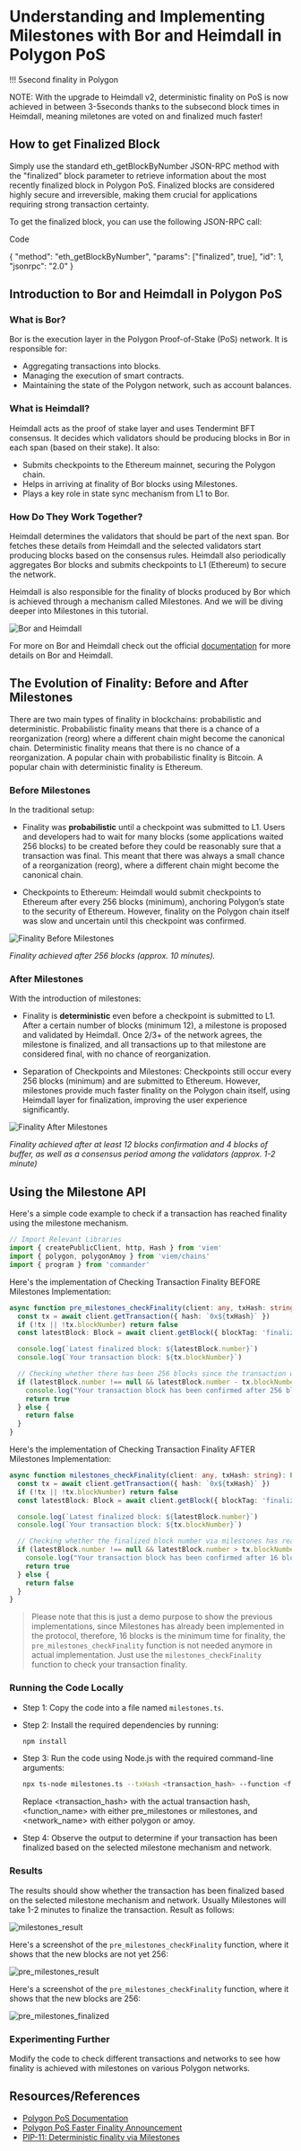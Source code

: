 # Understanding and Implementing Milestones with Bor and Heimdall in Polygon PoS

!!! 5second finality in Polygon

NOTE: With the upgrade to Heimdall v2, deterministic finality on PoS is now achieved in between 3-5seconds thanks to the subsecond block times in Heimdall, meaning miletones are voted on and finalized much faster!

## How to get Finalized Block

Simply use the standard eth_getBlockByNumber JSON-RPC method with the "finalized" block parameter to retrieve information about the most recently finalized block in Polygon PoS. Finalized blocks are considered highly secure and irreversible, making them crucial for applications requiring strong transaction certainty. 

To get the finalized block, you can use the following JSON-RPC call: 

Code

{
  "method": "eth_getBlockByNumber",
  "params": ["finalized", true],
  "id": 1,
  "jsonrpc": "2.0"
}

## Introduction to Bor and Heimdall in Polygon PoS

### What is Bor?

Bor is the execution layer in the Polygon Proof-of-Stake (PoS) network. It is
responsible for:

- Aggregating transactions into blocks.
- Managing the execution of smart contracts.
- Maintaining the state of the Polygon network, such as account balances.

### What is Heimdall?

Heimdall acts as the proof of stake layer and uses Tendermint BFT consensus. It
decides which validators should be producing blocks in Bor in each span (based
on their stake). It also:

- Submits checkpoints to the Ethereum mainnet, securing the Polygon chain.
- Helps in arriving at finality of Bor blocks using Milestones.
- Plays a key role in state sync mechanism from L1 to Bor.

### How Do They Work Together?

Heimdall determines the validators that should be part of the next span. Bor
fetches these details from Heimdall and the selected validators start producing
blocks based on the consensus rules. Heimdall also periodically aggregates Bor
blocks and submits checkpoints to L1 (Ethereum) to secure the network.

Heimdall is also responsible for the finality of blocks produced by Bor which is
achieved through a mechanism called Milestones. And we will be diving deeper
into Milestones in this tutorial.

![Bor and Heimdall](../../images/milestones_01.png)

For more on Bor and Heimdall check out the official
[documentation](https://docs.polygon.technology/pos/architecture/#architectural-overview)
for more details on Bor and Heimdall.

## The Evolution of Finality: Before and After Milestones

There are two main types of finality in blockchains: probabilistic and
deterministic. Probabilistic finality means that there is a chance of a
reorganization (reorg) where a different chain might become the canonical chain.
Deterministic finality means that there is no chance of a reorganization. A
popular chain with probabilistic finality is Bitcoin. A popular chain with
deterministic finality is Ethereum.

### Before Milestones

In the traditional setup:

- Finality was **probabilistic** until a checkpoint was submitted to L1. Users
  and developers had to wait for many blocks (some applications waited 256
  blocks) to be created before they could be reasonably sure that a transaction
  was final. This meant that there was always a small chance of a reorganization
  (reorg), where a different chain might become the canonical chain.

- Checkpoints to Ethereum: Heimdall would submit checkpoints to Ethereum after
  every 256 blocks (minimum), anchoring Polygon’s state to the security of
  Ethereum. However, finality on the Polygon chain itself was slow and uncertain
  until this checkpoint was confirmed.

![Finality Before Milestones](../../images/milestones_02.png)

_Finality achieved after 256 blocks (approx. 10 minutes)._

### After Milestones

With the introduction of milestones:

- Finality is **deterministic** even before a checkpoint is submitted to L1.
  After a certain number of blocks (minimum 12), a milestone is proposed and
  validated by Heimdall. Once 2/3+ of the network agrees, the milestone is
  finalized, and all transactions up to that milestone are considered final,
  with no chance of reorganization.

- Separation of Checkpoints and Milestones: Checkpoints still occur every 256
  blocks (minimum) and are submitted to Ethereum. However, milestones provide
  much faster finality on the Polygon chain itself, using Heimdall layer for
  finalization, improving the user experience significantly.

![Finality After Milestones](../../images/milestones_03.png)

_Finality achieved after at least 12 blocks confirmation and 4 blocks of buffer,
as well as a consensus period among the validators (approx. 1-2 minute)_

## Using the Milestone API

Here's a simple code example to check if a transaction has reached finality
using the milestone mechanism.

```ts
// Import Relevant Libraries
import { createPublicClient, http, Hash } from 'viem'
import { polygon, polygonAmoy } from 'viem/chains'
import { program } from 'commander'
```

Here's the implementation of Checking Transaction Finality BEFORE Milestones Implementation:

```ts
async function pre_milestones_checkFinality(client: any, txHash: string): Promise<boolean> {
  const tx = await client.getTransaction({ hash: `0x${txHash}` })
  if (!tx || !tx.blockNumber) return false
  const latestBlock: Block = await client.getBlock({ blockTag: 'finalized' })

  console.log(`Latest finalized block: ${latestBlock.number}`)
  console.log(`Your transaction block: ${tx.blockNumber}`)

  // Checking whether there has been 256 blocks since the transaction was included in a block
  if (latestBlock.number !== null && latestBlock.number - tx.blockNumber >= 256) {
    console.log("Your transaction block has been confirmed after 256 blocks");
    return true
  } else {
    return false
  }
}
```

Here's the implementation of Checking Transaction Finality AFTER Milestones Implementation:

```ts
async function milestones_checkFinality(client: any, txHash: string): Promise<boolean> {
  const tx = await client.getTransaction({ hash: `0x${txHash}` })
  if (!tx || !tx.blockNumber) return false
  const latestBlock: Block = await client.getBlock({ blockTag: 'finalized' })

  console.log(`Latest finalized block: ${latestBlock.number}`)
  console.log(`Your transaction block: ${tx.blockNumber}`)

  // Checking whether the finalized block number via milestones has reached the transaction block number.
  if (latestBlock.number !== null && latestBlock.number > tx.blockNumber) {
    console.log("Your transaction block has been confirmed after 16 blocks");
    return true
  } else {
    return false
  }
}
```

> Please note that this is just a demo purpose to show the previous
> implementations, since Milestones has already been implemented in the
> protocol, therefore, 16 blocks is the minimum time for finality, the
> `pre_milestones_checkFinality` function is not needed anymore in actual
> implementation. Just use the `milestones_checkFinality` function to check your
> transaction finality.

### Running the Code Locally

- Step 1: Copy the code into a file named `milestones.ts`.

- Step 2: Install the required dependencies by running:

  ```bash
  npm install
  ```

- Step 3: Run the code using Node.js with the required command-line arguments:

  ```bash
  npx ts-node milestones.ts --txHash <transaction_hash> --function <function_name> --network <network_name>
  ```

  Replace <transaction_hash> with the actual transaction hash, <function_name>
  with either pre_milestones or milestones, and <network_name> with either
  polygon or amoy.

- Step 4: Observe the output to determine if your transaction has been finalized
  based on the selected milestone mechanism and network.

### Results

The results should show whether the transaction has been finalized based on the
selected milestone mechanism and network. Usually Milestones will take 1-2
minutes to finalize the transaction. Result as follows:

![milestones_result](../../images/milestones_04.png)

Here's a screenshot of the `pre_milestones_checkFinality` function, where it
shows that the new blocks are not yet 256:

![pre_milestones_result](../../images/milestones_05.png)

Here's a screenshot of the `pre_milestones_checkFinality` function, where it
shows that the new blocks are 256:

![pre_milestones_finalized](../../images/milestones_06.png)

### Experimenting Further

Modify the code to check different transactions and networks to see how finality
is achieved with milestones on various Polygon networks.

## Resources/References

- [Polygon PoS Documentation](https://docs.polygon.technology/pos/overview)
- [Polygon PoS Faster Finality Announcement](https://polygon.technology/blog/faster-finality-with-the-aalborg-upgrade-for-polygon-proof-of-stake-network)
- [PIP-11: Deterministic finality via Milestones](https://forum.polygon.technology/t/pip-11-deterministic-finality-via-milestones/11918)
